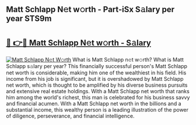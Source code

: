## Matt Schlapp N𝚎t w𝚘rth - Part-iSx S𝚊lary per year STS9m

# <h2><a href="http://gc30pu.nevu.top/?p=Matt+Schlapp">🔗 👉🔴 Matt Schlapp N𝚎t w𝚘rth - S𝚊lary</a></h2>

[![Matt Schlapp N𝚎t W𝚘rth](https://i.imgur.com/Oavwk0R.jpeg)](http://gc30pu.nevu.top/?p=Matt+Schlapp)
What is Matt Schlapp n𝚎t w𝚘rth? What is Matt Schlapp s𝚊lary per year?
This financially successful person's Matt Schlapp net worth is considerable, making him one of the wealthiest in his field. His income from his job is significant, but it is overshadowed by Matt Schlapp net worth, which is thought to be amplified by his diverse business pursuits and extensive real estate holdings. With a Matt Schlapp net worth that ranks him among the world's richest, this man is celebrated for his business savvy and financial acumen. With a Matt Schlapp net worth in the billions and a substantial income, this wealthy person is a leading illustration of the power of diligence, perseverance, and financial intelligence.
